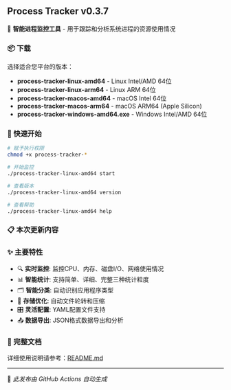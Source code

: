 ## Process Tracker v0.3.7

🚀 **智能进程监控工具** - 用于跟踪和分析系统进程的资源使用情况

### 📦 下载

选择适合您平台的版本：

- **process-tracker-linux-amd64** - Linux Intel/AMD 64位
- **process-tracker-linux-arm64** - Linux ARM 64位
- **process-tracker-macos-amd64** - macOS Intel 64位
- **process-tracker-macos-arm64** - macOS ARM64 (Apple Silicon)
- **process-tracker-windows-amd64.exe** - Windows Intel/AMD 64位

### 🚀 快速开始

```bash
# 赋予执行权限
chmod +x process-tracker-*

# 开始监控
./process-tracker-linux-amd64 start

# 查看版本
./process-tracker-linux-amd64 version

# 查看帮助
./process-tracker-linux-amd64 help
```

### 📋 本次更新内容



### ✨ 主要特性

- 🔍 **实时监控**: 监控CPU、内存、磁盘I/O、网络使用情况
- 📊 **智能统计**: 支持简单、详细、完整三种统计粒度
- 🗂️ **智能分类**: 自动识别应用程序类型
- 💾 **存储优化**: 自动文件轮转和压缩
- 🎛️ **灵活配置**: YAML配置文件支持
- 📤 **数据导出**: JSON格式数据导出和分析

### 📄 完整文档

详细使用说明请参考：[README.md](https://github.com/yourusername/process-tracker/blob/main/README.md)

---

🤖 *此发布由 GitHub Actions 自动生成*
